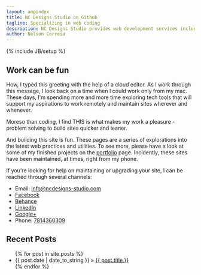```yaml
---
layout: ampindex
title: NC Designs Studio on Github
tagline: Specializing in web coding
description: NC Designs Studio provides web development services including web design, production, and maintenance.
author: Nelson Correia
---
```

{% include JB/setup %}

<section itemscope itemtype="http://schema.org/Organization">
<h2 role="heading" class="flex-item" id="special-header">
Work can be fun
</h2>
<div class="flex-container">
<p class="flex-item" itemprop="description">
How, I typed this greeting with the help of a cloud editor. As I work through this message, I look back on a time when I could work only from my mac. These days, I'm spending more and more time exploring tech tools that will support my aspirations to work remotely and maintain sites wherever and whenever.
</p>
<p class="flex-item" itemprop="description">
Moreso than coding, I find THIS is what makes my work a pleasure - problem solving to build sites quicker and leaner.
</p>
<p class="flex-item" itemprop="description">
And building this site is fun. These pages are a series of explorations into the latest web practices and utilities. To see more, please have a look at some of my finished projects on the <a href="/portfolio.html" title="portfolio" onClick="_gaq.push([‘_trackEvent’, ‘Internal Link’, ‘Portfolio Link’, ‘Portfolio – Words’]);">portfolio</a> page. Incidently, these sites have been maintained, at times, right from my phone.
</p>
<p class="flex-item" itemprop="specialty" itemprop="description">
If you're looking for help on maintaining or upgrading your site, I can be reached through several channels:
</p>
</div>
<div>
<ul role="list" class="grid_contact-info">
<link itemprop="url" href="https://ncdesigns-studio.com">
<li role="listitem"><span id="envelope" class="glyphicon glyphicon-envelope"></span><span id="email">Email: </span><span id="email-address"><a href="mailto:info@ncdesigns-studio.com">info@ncdesigns-studio.com</a></span></li>
<li role="listitem"><span id="f"></span><span id="facebook"><a itemprop="sameAs" target="_blank" rel="noopener" title="facebook" href="https://www.facebook.com/ncdesignsstudi0" class="" role="button" onClick="_gaq.push([‘_trackEvent’, ‘Social Link’, ‘Facebook Link’, ‘Facebook – Words’]);">Facebook</a></span><span id="facebook-url"></span></li>
<li role="listitem"><span id="be"></span><span id="behance"><a itemprop="sameAs" title="behance" target="_blank" rel="noopener" href="https://www.behance.net/ncdesigns" class="" role="button" onClick="_gaq.push([‘_trackEvent’, ‘Social Link’, ‘Behance Link’, ‘Behance – Words’]);">Behance</a></span><span id="behance-url"></span></li>
<li role="listitem"><span id="li"></span><span id="linkedin"><a itemprop="sameAs" title="linkedIn" target="_blank" rel="noopener" href="https://www.linkedin.com/pub/nelson-correia/10/493/b14" class="" role="button" onClick="_gaq.push([‘_trackEvent’, ‘Social Link’, ‘LinkedIn Link’, ‘LinkedIn – Words’]);">LinkedIn</a></span><span id="linkedin-url"></span></li>
<li role="listitem"><span id="g"></span><span id="google-plus"><a itemprop="sameAs" title="Google+" target="_blank" rel="noopener" href="https://plus.google.com/+Ncdesigns-studio" class="" role="button" onClick="_gaq.push([‘_trackEvent’, ‘Social Link’, ‘Google+ Link’, ‘Google+ – Words’]);">Google+</a></span><span id="google-plus-url"></span></li>
<li role="listitem"><span id="phone" class="glyphicon glyphicon-phone"></span><span id="phone-label">Phone: </span><span id="phone-no"><a href="tel:7814360309">7814360309</a></span></li>
</ul>
</div>
<h2 role="heading">Recent Posts</h2>
<ul class="posts">
  {% for post in site.posts %}
    <li><span>{{ post.date | date_to_string }}</span> &raquo; <a href="{{ BASE_PATH }}{{ post.url }}">{{ post.title }}</a></li>
  {% endfor %}
</ul>
</section>
<template id="shadowDOMTemplateTest">
<style>
h1.flex-item{
color:blue;
}
</style>
<div>
<content></content>
</div>
</template>
<script>
var shadow = document.querySelector('#special-header').createShadowRoot();
var template = document.querySelector('#shadowDOMTemplateTest');
var clone = document.importNode(template.content, true);
shadow.appendChild(clone);
document.querySelector('#special-header').textContent = 'Work can be fun.';
</script>
